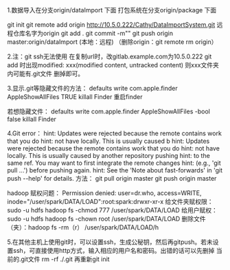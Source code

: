 1.数据导入在分支origin/dataImport 下面
打包系统在分支origin/package 下面

git init
git remote add origin http://10.5.0.222/Cathy/DataImportSystem.git 远程仓库名字为origin
git add .
git commit -m""
git push origin master:origin/dataImport  (本地：远程)
（删除origin：git remote rm origin）

2.注：git ssh无法使用 在复制url时，改gitlab.example.com为10.5.0.222
git add 时出现modified: xxx(modified content, untracked content) 则xxx文件夹内可能有.git文件 删掉即可。

3.显示.git等隐藏文件的方法：
defaults write com.apple.finder AppleShowAllFiles TRUE
killall Finder 重启finder

若想隐藏文件：
defaults write com.apple.finder AppleShowAllFiles -bool false
killall Finder 

4.Git error： hint: Updates were rejected because the remote contains work that you do hint: not have locally. This is usually caused b
hint: Updates were rejected because the remote contains work that you do
hint: not have locally. This is usually caused by another repository pushing
hint: to the same ref. You may want to first integrate the remote changes
hint: (e.g., 'git pull ...') before pushing again.
hint: See the 'Note about fast-forwards' in 'git push --help' for details.
方法： 
git pull origin master
 git push origin master


hadoop 赋权问题：
Permission denied: user=dr.who, access=WRITE, inode="/user/spark/DATA/LOAD":root:spark:drwxr-xr-x
给文件夹赋权限：sudo -u hdfs hadoop fs -chmod 777 /user/spark/DATA/LOAD
给用户赋权：sudo -u hdfs hadoop fs -chown root /user/spark/DATA/LOAD
删除文件（夹）：hadoop fs -rm（r） /user/spark/DATA/LOAD/h

5.在其他主机上使用git时，可以设置ssh，生成公秘钥，然后再gitpush。若未设置ssh，可直接使用http方式，输入相应的用户名和密码。出错的话可以先删掉 当前的.git文件 
rm -rf ./.git
再重新git init
